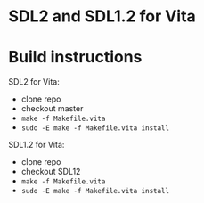 SDL2 and SDL1.2 for Vita
========

Build instructions
========

SDL2 for Vita:
- clone repo
- checkout master
- `make -f Makefile.vita`
- `sudo -E make -f Makefile.vita install`

SDL1.2 for Vita:
- clone repo
- checkout SDL12
- `make -f Makefile.vita`
- `sudo -E make -f Makefile.vita install`


